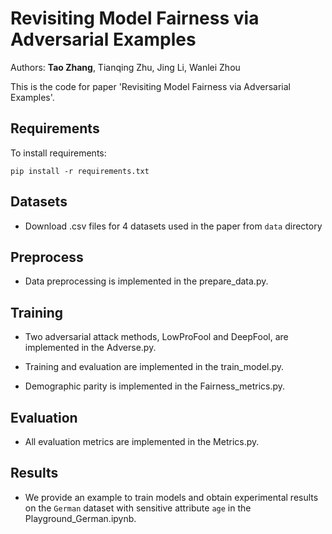 
# Revisiting Model Fairness via Adversarial Examples

Authors: **Tao Zhang**, Tianqing Zhu, Jing Li, Wanlei Zhou

This is the code for paper 'Revisiting Model Fairness via Adversarial Examples'. 


## Requirements

To install requirements:

```setup
pip install -r requirements.txt
```

## Datasets
- Download .csv files for 4 datasets used in the paper from `data` directory

## Preprocess
- Data preprocessing is implemented in the prepare_data.py.

## Training
- Two adversarial attack methods, LowProFool and DeepFool, are implemented in the Adverse.py.

- Training and evaluation are implemented in the train_model.py.

- Demographic parity is implemented in the Fairness_metrics.py.

## Evaluation
- All evaluation metrics are implemented in the Metrics.py.


## Results
- We provide an example to train models and obtain experimental results on the `German` dataset with sensitive attribute `age` in the Playground_German.ipynb.
